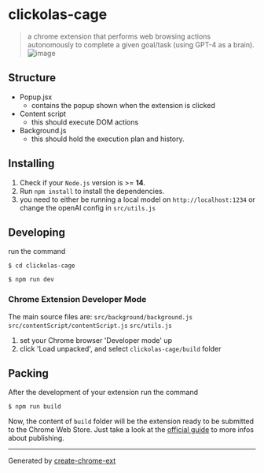# clickolas-cage

> a chrome extension that performs web browsing actions autonomously to complete a given goal/task (using GPT-4 as a brain).
![image](https://github.com/aj47/clickolas-cage/assets/8023513/3c358fb4-480d-4e6c-87d8-e0e7f709075d)

## Structure

- Popup.jsx
  - contains the popup shown when the extension is clicked
- Content script
  - this should execute DOM actions
- Background.js
  - this should hold the execution plan and history.

## Installing

1. Check if your `Node.js` version is >= **14**.
2. Run `npm install` to install the dependencies.
3. you need to either be running a local model on `http://localhost:1234` or change the openAI config in `src/utils.js`

## Developing

run the command

```shell
$ cd clickolas-cage

$ npm run dev
```

### Chrome Extension Developer Mode

The main source files are:
`src/background/background.js`
`src/contentScript/contentScript.js`
`src/utils.js`

1. set your Chrome browser 'Developer mode' up
2. click 'Load unpacked', and select `clickolas-cage/build` folder

## Packing

After the development of your extension run the command

```shell
$ npm run build
```

Now, the content of `build` folder will be the extension ready to be submitted to the Chrome Web Store. Just take a look at the [official guide](https://developer.chrome.com/webstore/publish) to more infos about publishing.

---

Generated by [create-chrome-ext](https://github.com/guocaoyi/create-chrome-ext)
